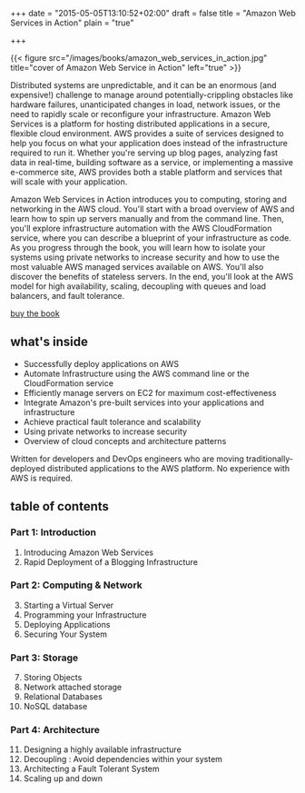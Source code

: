 +++
date = "2015-05-05T13:10:52+02:00"
draft = false
title = "Amazon Web Services in Action"
plain = "true"

+++

{{< figure src="/images/books/amazon_web_services_in_action.jpg" title="cover of Amazon Web Service in Action" left="true" >}}

Distributed systems are unpredictable, and it can be an enormous (and expensive!) challenge to manage around potentially-crippling obstacles like hardware failures, unanticipated changes in load, network issues, or the need to rapidly scale or reconfigure your infrastructure. Amazon Web Services is a platform for hosting distributed applications in a secure, flexible cloud environment. AWS provides a suite of services designed to help you focus on what your application does instead of the infrastructure required to run it. Whether you're serving up blog pages, analyzing fast data in real-time, building software as a service, or implementing a massive e-commerce site, AWS provides both a stable platform and services that will scale with your application.

Amazon Web Services in Action introduces you to computing, storing and networking in the AWS cloud. You'll start with a broad overview of AWS and learn how to spin up servers manually and from the command line. Then, you'll explore infrastructure automation with the AWS CloudFormation service, where you can describe a blueprint of your infrastructure as code. As you progress through the book, you will learn how to isolate your systems using private networks to increase security and how to use the most valuable AWS managed services available on AWS. You'll also discover the benefits of stateless servers. In the end, you'll look at the AWS model for high availability, scaling, decoupling with queues and load balancers, and fault tolerance.

<a href="http://manning.com/wittig?a_aid=mwittig&amp;a_bid=cc17df85" class="btn btn-primary"><span class="glyphicon glyphicon-shopping-cart" aria-hidden="true"></span> buy the book</a>

## what's inside

* Successfully deploy applications on AWS
* Automate Infrastructure using the AWS command line or the CloudFormation service
* Efficiently manage servers on EC2 for maximum cost-effectiveness
* Integrate Amazon's pre-built services into your applications and infrastructure
* Achieve practical fault tolerance and scalability
* Using private networks to increase security
* Overview of cloud concepts and architecture patterns

Written for developers and DevOps engineers who are moving traditionally-deployed distributed applications to the AWS platform. No experience with AWS is required.

## table of contents

### Part 1: Introduction

1. Introducing Amazon Web Services
2. Rapid Deployment of a Blogging Infrastructure

### Part 2: Computing & Network

3. Starting a Virtual Server
4. Programming your Infrastructure
5. Deploying Applications
6. Securing Your System

### Part 3: Storage

7. Storing Objects
8. Network attached storage
9. Relational Databases
10. NoSQL database

### Part 4: Architecture

11. Designing a highly available infrastructure
12. Decoupling : Avoid dependencies within your system
13. Architecting a Fault Tolerant System
14. Scaling up and down 

